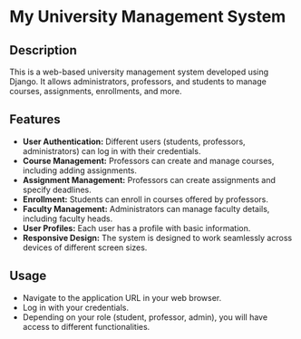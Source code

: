 # My University Management System

## Description
This is a web-based university management system developed using Django. It allows administrators, professors, and students to manage courses, assignments, enrollments, and more.

## Features
- **User Authentication:** Different users (students, professors, administrators) can log in with their credentials.
- **Course Management:** Professors can create and manage courses, including adding assignments.
- **Assignment Management:** Professors can create assignments and specify deadlines.
- **Enrollment:** Students can enroll in courses offered by professors.
- **Faculty Management:** Administrators can manage faculty details, including faculty heads.
- **User Profiles:** Each user has a profile with basic information.
- **Responsive Design:** The system is designed to work seamlessly across devices of different screen sizes.


## Usage
- Navigate to the application URL in your web browser.
- Log in with your credentials.
- Depending on your role (student, professor, admin), you will have access to different functionalities.

